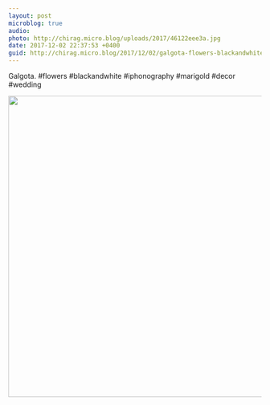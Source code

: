 ```yaml
---
layout: post
microblog: true
audio: 
photo: http://chirag.micro.blog/uploads/2017/46122eee3a.jpg
date: 2017-12-02 22:37:53 +0400
guid: http://chirag.micro.blog/2017/12/02/galgota-flowers-blackandwhite.html
---
```

Galgota. #flowers #blackandwhite #iphonography #marigold #decor #wedding

<img src="http://chirag.micro.blog/uploads/2017/46122eee3a.jpg" width="600" height="600" />
